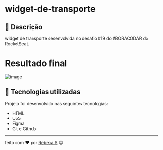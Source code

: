 # widget-de-transporte

## :memo: Descrição
widget de transporte desenvolvida no desafio #19 do #BORACODAR da RocketSeat.

# Resultado final
![image](https://github.com/rebecasantana/widget-de-transporte/assets/96356018/97aa9956-1b90-49f9-9b2a-882887ea1bb6)

## :wrench: Tecnologias utilizadas 
Projeto foi desenvolvido nas seguintes tecnologias: 
* HTML
* CSS
* Figma
* Git e Github

---
feito com ❤️ por [Rebeca S](https://github.com/rebecasantana) 😊

